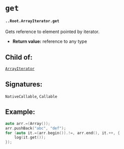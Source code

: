 # `get`

#### `..Root.ArrayIterator.get`

Gets reference to element pointed by iterator.

* **Return value:** reference to any type

## Child of:

[`ArrayIterator`](docs..Root.ArrayIterator.md)

## Signatures:

`NativeCallable`, `Callable`

## Example:

```c
auto arr.=(Array());
arr.pushBack("abc", "def");
for (auto it.=(arr.begin()).!=, arr.end(), it.++, {
    log(it.get());
});
```